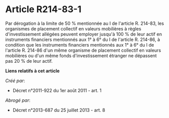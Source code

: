 # Article R214-83-1

Par dérogation à la limite de 50 % mentionnée au I de l'article R. 214-83, les organismes de placement collectif en valeurs
mobilières à règles d'investissement allégées peuvent employer jusqu'à 100 % de leur actif en instruments financiers
mentionnés aux 1° à 6° du I de l'article R. 214-86, à condition que les instruments financiers mentionnés aux 1° à 6° du I de
l'article R. 214-86 d'un même organisme de placement collectif en valeurs mobilières ou d'un même fonds d'investissement
étranger ne dépassent pas 20 % de leur actif.

**Liens relatifs à cet article**

_Créé par_:

  - Décret n°2011-922 du 1er août 2011 - art. 1

_Abrogé par_:

  - Décret n°2013-687 du 25 juillet 2013 - art. 8
